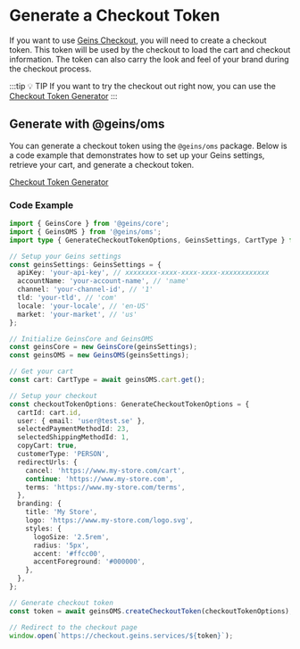 
# Generate a Checkout Token

If you want to use [Geins Checkout](https://github.com/geins-io/geins-checkout), you will need to create a checkout token. This token will be used by the checkout to load the cart and checkout information. The token can also carry the look and feel of your brand during the checkout process.

:::tip :bulb: TIP
If you want to try the checkout out right now, you can use the [Checkout Token Generator](/guide/checkout-token-generator)
:::

## Generate with @geins/oms

You can generate a checkout token using the `@geins/oms` package. Below is a code example that demonstrates how to set up your Geins settings, retrieve your cart, and generate a checkout token.

[Checkout Token Generator](/guide/checkout-token-generator)

### Code Example

```typescript
import { GeinsCore } from '@geins/core';
import { GeinsOMS } from '@geins/oms';
import type { GenerateCheckoutTokenOptions, GeinsSettings, CartType } from '@geins/types';

// Setup your Geins settings
const geinsSettings: GeinsSettings = {
  apiKey: 'your-api-key', // xxxxxxxx-xxxx-xxxx-xxxx-xxxxxxxxxxxx
  accountName: 'your-account-name', // 'name'
  channel: 'your-channel-id', // '1'
  tld: 'your-tld', // 'com'
  locale: 'your-locale', // 'en-US'
  market: 'your-market', // 'us'
};

// Initialize GeinsCore and GeinsOMS
const geinsCore = new GeinsCore(geinsSettings);
const geinsOMS = new GeinsOMS(geinsSettings);

// Get your cart
const cart: CartType = await geinsOMS.cart.get();

// Setup your checkout
const checkoutTokenOptions: GenerateCheckoutTokenOptions = {
  cartId: cart.id,
  user: { email: 'user@test.se' },
  selectedPaymentMethodId: 23,
  selectedShippingMethodId: 1,
  copyCart: true,
  customerType: 'PERSON',
  redirectUrls: {
    cancel: 'https://www.my-store.com/cart',
    continue: 'https://www.my-store.com',
    terms: 'https://www.my-store.com/terms',
  },
  branding: {
    title: 'My Store',
    logo: 'https://www.my-store.com/logo.svg',
    styles: {
      logoSize: '2.5rem',
      radius: '5px',
      accent: '#ffcc00',
      accentForeground: '#000000',
    },
  },
};

// Generate checkout token
const token = await geinsOMS.createCheckoutToken(checkoutTokenOptions);

// Redirect to the checkout page
window.open(`https://checkout.geins.services/${token}`);
```
